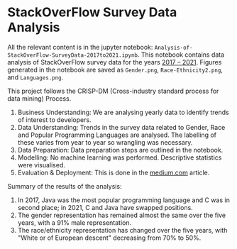 # StackOverFlow Survey Data Analysis

All the relevant content is in the jupyter notebook: `Analysis-of-StackOverFlow-SurveyData-2017to2021.ipynb`. This notebook contains data analysis of StackOverFlow survey data for the years [2017 – 2021](https://insights.stackoverflow.com/survey). Figures generated in the notebook are saved as `Gender.png`, `Race-Ethnicity2.png`, and `Languages.png`. 

This project follows the CRISP-DM (Cross-industry standard process for data mining) Process. 

1. Business Understanding: We are analysing yearly data to identify trends of interest to developers.
2. Data Understanding: Trends in the survey data related to Gender, Race and Popular Programming Languages are analysed. The labelling of these varies from year to year so wrangling was necessary.
3. Data Preparation: Data preparation steps are outlined in the notebook.
4. Modelling: No machine learning was performed. Descriptive statistics were visualised.
5. Evaluation & Deployment: This is done in the [medium.com](https://medium.com/@renju.s.mathew/938aa4ac46b3) article.

Summary of the results of the analysis:
1. In 2017, Java was the most popular programming language and C was in second place; in 2021, C and Java have swapped positions.
2. The gender representation has remained almost the same over the five years, with a 91% male representation.
3. The race/ethnicity representation has changed over the five years, with "White or of European descent" decreasing from 70% to 50%.



